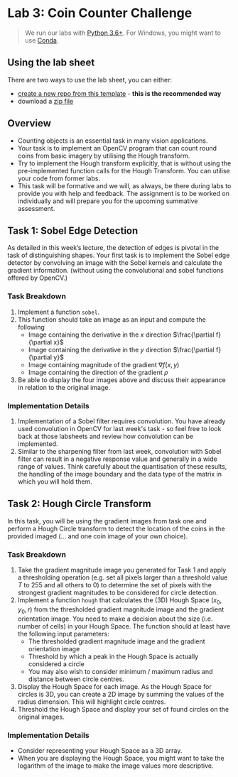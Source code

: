 # Lab 3: Coin Counter Challenge

> We run our labs with [Python 3.6+](https://www.python.org/downloads/).
> For Windows, you might want to use [Conda](https://www.anaconda.com/products/distribution). 

## Using the lab sheet

There are two ways to use the lab sheet, you can either:

- [create a new repo from this template](https://github.com/UoB-CS-IPCV/Lab3-Coin-Counter-Challenge/generate) - **this is the recommended way**
- download a [zip file](https://github.com/UoB-CS-IPCV/Lab3-Coin-Counter-Challenge/archive/master.zip)

## Overview

- Counting objects is an essential task in many vision applications. 
- Your task is to implement an OpenCV program that can count round coins from basic imagery by utilising the Hough transform. 
- Try to implement the Hough transform explicitly, that is without using the pre-implemented function calls for the Hough Transform. You can utilise your code from former labs.
- This task will be formative and we will, as always, be there during labs to provide you with help and feedback. The assignment is to be worked on individually and will prepare you for the upcoming summative assessment.

## Task 1: Sobel Edge Detection

As detailed in this week’s lecture, the detection of edges is pivotal in the task of distinguishing shapes. Your first task is to implement the Sobel edge detector by convolving an image with the Sobel kernels and calculate the gradient information. (without using the convolutional and sobel functions offered by OpenCV.)

### Task Breakdown

1. Implement a function `sobel`.
2. This function should take an image as an input and compute the following
    - Image containing the derivative in the $x$ direction $\frac{\partial f}{\partial x}$
    - Image containing the derivative in the $y$ direction $\frac{\partial f}{\partial y}$
    - Image containing magnitude of the gradient $\nabla f(x,y)$
    - Image containing the direction of the gradient $\rho$
3. Be able to display the four images above and discuss their appearance in relation to the original image.

### Implementation Details

1. Implementation of a Sobel filter requires convolution. You have already used convolution in OpenCV for last week's task - so feel free to look back at those labsheets and review how convolution can be implemented.
2. Similar to the sharpening filter from last week, convolution with Sobel filter can result in a negative response value and generally in a wide range of values. Think carefully about the quantisation of these results, the handling of the image boundary and the data type of the matrix in which you will hold them.

## Task 2: Hough Circle Transform

In this task, you will be using the gradient images from task one and perform a Hough Circle transform to detect the location of the coins in the provided imaged (… and one coin image of your own choice).

### Task Breakdown

1. Take the gradient magnitude image you generated for Task 1 and apply a thresholding operation (e.g. set all pixels larger than a threshold value $T$ to 255 and all others to 0) to determine the set of pixels with the strongest gradient magnitudes to be considered for circle detection.
2. Implement a function `hough` that calculates the (3D) Hough Space $(x_0, y_0, r)$ from the thresholded gradient magnitude image and the gradient orientation image. You need to make a decision about the size (i.e. number of cells) in your Hough Space. The function should at least have the following input parameters: 
    - The thresholded gradient magnitude image and the gradient orientation image
    - Threshold by which a peak in the Hough Space is actually considered a circle
    - You may also wish to consider minimum / maximum radius and distance between circle centres.
3. Display the Hough Space for each image. As the Hough Space for circles is 3D, you can create a 2D image by summing the values of the radius dimension. This will highlight circle centres.
4. Threshold the Hough Space and display your set of found circles on the original images.

### Implementation Details

- Consider representing your Hough Space as a 3D array.
- When you are displaying the Hough Space, you might want to take the logarithm of the image to make the image values more descriptive.



